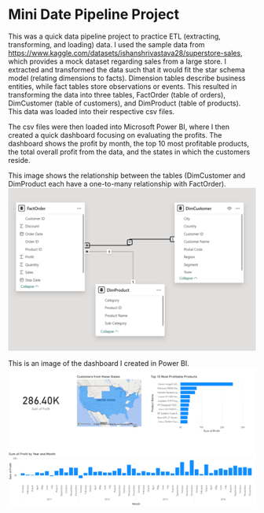 # Mini Date Pipeline Project

This was a quick data pipeline project to practice ETL (extracting, transforming, and loading) data.
I used the sample data from https://www.kaggle.com/datasets/ishanshrivastava28/superstore-sales, which provides a mock dataset regarding sales from a large store. I extracted and transformed the data such that it would fit the star schema model (relating dimensions to facts). Dimension tables describe business entities, while fact tables store observations or events. This resulted in transforming the data into three tables, FactOrder (table of orders), DimCustomer (table of customers), and DimProduct (table of products). This data was loaded into their respective csv files.

The csv files were then loaded into Microsoft Power BI, where I then created a quick dashboard focusing on evaluating the profits. The dashboard shows the profit by month, the top 10 most profitable products, the total overall profit from the data, and the states in which the customers reside.

This image shows the relationship between the tables (DimCustomer and DimProduct each have a one-to-many relationship with FactOrder).
![Relationship between the tables](relationship_between_tables.png)

This is an image of the dashboard I created in Power BI.
![Power BI dashboard showing profits by month, top 10 most profitable products, location of customers, and total overall profit.](dashboard.png)
